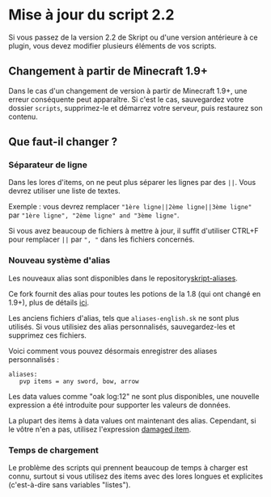 # Mise à jour du script 2.2
Si vous passez de la version 2.2 de Skript ou d'une version antérieure à ce plugin, vous devez modifier plusieurs éléments de vos scripts.

## Changement à partir de Minecraft 1.9+
Dans le cas d'un changement de version à partir de Minecraft 1.9+, une erreur conséquente peut apparaître. Si c'est le cas, sauvegardez votre dossier `scripts`, supprimez-le et démarrez votre serveur, puis restaurez son contenu.

## Que faut-il changer ?

### Séparateur de ligne

Dans les lores d'items, on ne peut plus séparer les lignes par des `||`. Vous devrez utiliser une liste de textes.

Exemple : vous devrez remplacer `"1ère ligne||2ème ligne||3ème ligne"` par `"1ère ligne", "2ème ligne" and "3ème ligne"`.

Si vous avez beaucoup de fichiers à mettre à jour, il suffit d'utiliser CTRL+F pour remplacer `||` par `", "` dans les fichiers concernés.

### Nouveau système d'alias

Les nouveaux alias sont disponibles dans le repository[skript-aliases](https://github.com/SkriptLang/skript-aliases).

Ce fork fournit des alias pour toutes les potions de la 1.8 (qui ont changé en 1.9+), plus de détails
[ici](https://github.com/Matocolotoe/Skript-1.8/tree/master/skript-aliases/brewing.sk).

Les anciens fichiers d'alias, tels que `aliases-english.sk` ne sont plus utilisés. Si vous utilisiez des alias personnalisés, sauvegardez-les et supprimez ces fichiers.

Voici comment vous pouvez désormais enregistrer des aliases personnalisés :
```
aliases:
   pvp items = any sword, bow, arrow
```

Les data values comme "oak log:12" ne sont plus disponibles, une nouvelle expression a été introduite pour supporter les valeurs de données.

La plupart des items à data values ont maintenant des alias. Cependant, si le vôtre n'en a pas, utilisez l'expression [damaged item](https://skriptlang.github.io/Skript/expressions.html#ExprDamagedItem).


### Temps de chargement

Le problème des scripts qui prennent beaucoup de temps à charger est connu, surtout si vous utilisez des items avec des lores longues et explicites (c'est-à-dire sans variables "listes").
